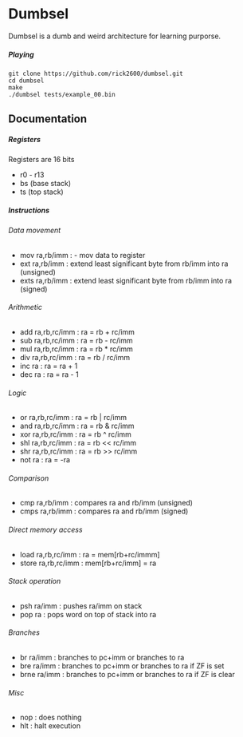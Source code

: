 # Dumbsel

Dumbsel is a dumb and weird architecture for learning purporse.

##### Playing
```
git clone https://github.com/rick2600/dumbsel.git
cd dumbsel
make
./dumbsel tests/example_00.bin
```

## Documentation

##### Registers
Registers are 16 bits
- r0 - r13
- bs (base stack)
- ts (top stack)

##### Instructions

###### Data movement
- mov ra,rb/imm : - mov data to register
- ext ra,rb/imm : extend least significant byte from rb/imm into ra (unsigned)
- exts ra,rb/imm : extend least significant byte from rb/imm into ra (signed)

###### Arithmetic
- add ra,rb,rc/imm : ra = rb + rc/imm
- sub ra,rb,rc/imm : ra = rb - rc/imm
- mul ra,rb,rc/imm : ra = rb * rc/imm
- div ra,rb,rc/imm : ra = rb / rc/imm
- inc ra : ra = ra + 1
- dec ra : ra = ra - 1

###### Logic
- or ra,rb,rc/imm : ra = rb | rc/imm
- and ra,rb,rc/imm : ra = rb & rc/imm
- xor ra,rb,rc/imm : ra = rb ^ rc/imm
- shl ra,rb,rc/imm : ra = rb << rc/imm
- shr ra,rb,rc/imm : ra = rb >> rc/imm
- not ra : ra = -ra

###### Comparison
- cmp ra,rb/imm : compares ra and rb/imm (unsigned)
- cmps ra,rb/imm : compares ra and rb/imm (signed)

###### Direct memory access
- load ra,rb,rc/imm : ra = mem[rb+rc/immm]
- store ra,rb,rc/imm : mem[rb+rc/imm] = ra

###### Stack operation
- psh ra/imm : pushes ra/imm on stack
- pop ra : pops word on top of stack into ra

###### Branches
- br ra/imm : branches to pc+imm or branches to ra
- bre ra/imm : branches to pc+imm or branches to ra if ZF is set
- brne ra/imm : branches to pc+imm or branches to ra if ZF is clear

###### Misc
- nop : does nothing
- hlt : halt execution







